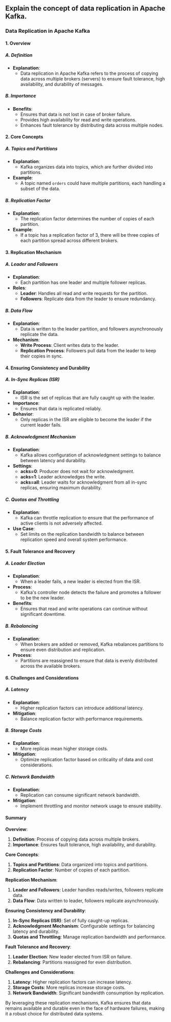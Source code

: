 ## Explain the concept of data replication in Apache Kafka.


### Data Replication in Apache Kafka

#### 1. Overview

##### **A. Definition**
- **Explanation**:
  - Data replication in Apache Kafka refers to the process of copying data across multiple brokers (servers) to ensure fault tolerance, high availability, and durability of messages.

##### **B. Importance**
- **Benefits**:
  - Ensures that data is not lost in case of broker failure.
  - Provides high availability for read and write operations.
  - Enhances fault tolerance by distributing data across multiple nodes.

#### 2. Core Concepts

##### **A. Topics and Partitions**
- **Explanation**:
  - Kafka organizes data into topics, which are further divided into partitions.
- **Example**:
  - A topic named `orders` could have multiple partitions, each handling a subset of the data.

##### **B. Replication Factor**
- **Explanation**:
  - The replication factor determines the number of copies of each partition.
- **Example**:
  - If a topic has a replication factor of 3, there will be three copies of each partition spread across different brokers.

#### 3. Replication Mechanism

##### **A. Leader and Followers**
- **Explanation**:
  - Each partition has one leader and multiple follower replicas.
- **Roles**:
  - **Leader**: Handles all read and write requests for the partition.
  - **Followers**: Replicate data from the leader to ensure redundancy.

##### **B. Data Flow**
- **Explanation**:
  - Data is written to the leader partition, and followers asynchronously replicate the data.
- **Mechanism**:
  - **Write Process**: Client writes data to the leader.
  - **Replication Process**: Followers pull data from the leader to keep their copies in sync.

#### 4. Ensuring Consistency and Durability

##### **A. In-Sync Replicas (ISR)**
- **Explanation**:
  - ISR is the set of replicas that are fully caught up with the leader.
- **Importance**:
  - Ensures that data is replicated reliably.
- **Behavior**:
  - Only replicas in the ISR are eligible to become the leader if the current leader fails.

##### **B. Acknowledgment Mechanism**
- **Explanation**:
  - Kafka allows configuration of acknowledgment settings to balance between latency and durability.
- **Settings**:
  - **acks=0**: Producer does not wait for acknowledgment.
  - **acks=1**: Leader acknowledges the write.
  - **acks=all**: Leader waits for acknowledgment from all in-sync replicas, ensuring maximum durability.

##### **C. Quotas and Throttling**
- **Explanation**:
  - Kafka can throttle replication to ensure that the performance of active clients is not adversely affected.
- **Use Case**:
  - Set limits on the replication bandwidth to balance between replication speed and overall system performance.

#### 5. Fault Tolerance and Recovery

##### **A. Leader Election**
- **Explanation**:
  - When a leader fails, a new leader is elected from the ISR.
- **Process**:
  - Kafka's controller node detects the failure and promotes a follower to be the new leader.
- **Benefits**:
  - Ensures that read and write operations can continue without significant downtime.

##### **B. Rebalancing**
- **Explanation**:
  - When brokers are added or removed, Kafka rebalances partitions to ensure even distribution and replication.
- **Process**:
  - Partitions are reassigned to ensure that data is evenly distributed across the available brokers.

#### 6. Challenges and Considerations

##### **A. Latency**
- **Explanation**:
  - Higher replication factors can introduce additional latency.
- **Mitigation**:
  - Balance replication factor with performance requirements.

##### **B. Storage Costs**
- **Explanation**:
  - More replicas mean higher storage costs.
- **Mitigation**:
  - Optimize replication factor based on criticality of data and cost considerations.

##### **C. Network Bandwidth**
- **Explanation**:
  - Replication can consume significant network bandwidth.
- **Mitigation**:
  - Implement throttling and monitor network usage to ensure stability.

#### Summary

**Overview**:
1. **Definition**: Process of copying data across multiple brokers.
2. **Importance**: Ensures fault tolerance, high availability, and durability.

**Core Concepts**:
1. **Topics and Partitions**: Data organized into topics and partitions.
2. **Replication Factor**: Number of copies of each partition.

**Replication Mechanism**:
1. **Leader and Followers**: Leader handles reads/writes, followers replicate data.
2. **Data Flow**: Data written to leader, followers replicate asynchronously.

**Ensuring Consistency and Durability**:
1. **In-Sync Replicas (ISR)**: Set of fully caught-up replicas.
2. **Acknowledgment Mechanism**: Configurable settings for balancing latency and durability.
3. **Quotas and Throttling**: Manage replication bandwidth and performance.

**Fault Tolerance and Recovery**:
1. **Leader Election**: New leader elected from ISR on failure.
2. **Rebalancing**: Partitions reassigned for even distribution.

**Challenges and Considerations**:
1. **Latency**: Higher replication factors can increase latency.
2. **Storage Costs**: More replicas increase storage costs.
3. **Network Bandwidth**: Significant bandwidth consumption by replication.

By leveraging these replication mechanisms, Kafka ensures that data remains available and durable even in the face of hardware failures, making it a robust choice for distributed data systems.
